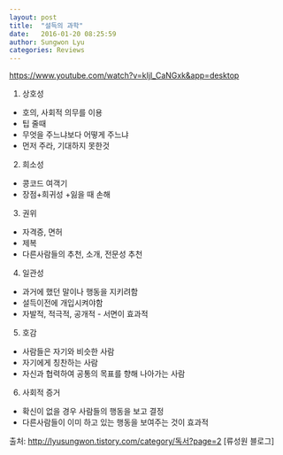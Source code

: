 ```yaml
---
layout: post
title:  "설득의 과학"
date:   2016-01-20 08:25:59
author: Sungwon Lyu
categories: Reviews
---
```

https://www.youtube.com/watch?v=kIjI_CaNGxk&app=desktop

1. 상호성
 - 호의, 사회적 의무를 이용
 - 팁 줄때
 - 무엇을 주느냐보다 어떻게 주느냐
 - 먼저 주라, 기대하지 못한것
2. 희소성
 - 콩코드 여객기
 - 장점+희귀성 +잃을 때 손해
3. 권위
 - 자격증, 면허
 - 제복
 - 다른사람들의 추천, 소개, 전문성 추천
4. 일관성
 - 과거에 했던 말이나 행동을 지키려함
 - 설득이전에 개입시켜야함
 - 자발적, 적극적, 공개적 - 서면이 효과적
5. 호감
 - 사람들은 자기와 비슷한 사람 
 - 자기에게 칭찬하는 사람
 - 자신과 협력하여 공통의 목표를 향해 나아가는 사람
6. 사회적 증거
 - 확신이 없을 경우 사람들의 행동을 보고 결정
 - 다른사람들이 이미 하고 있는 행동을 보여주는 것이 효과적 


출처: http://lyusungwon.tistory.com/category/독서?page=2 [류성원 블로그]